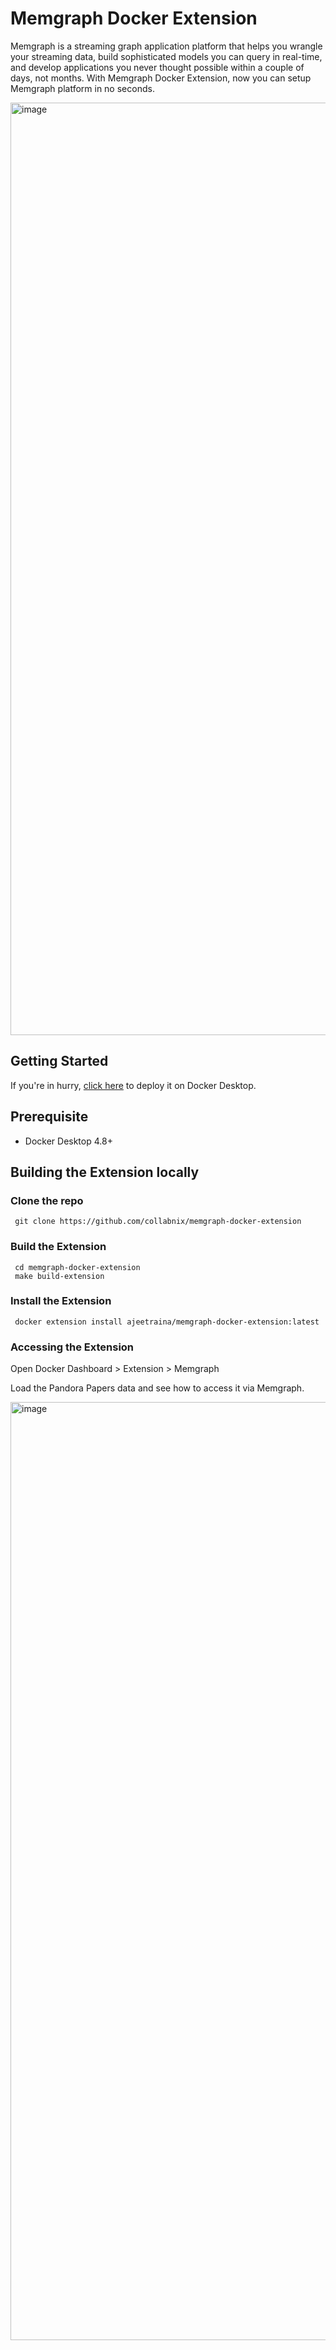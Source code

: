 # Memgraph Docker Extension

Memgraph is a streaming graph application platform that helps you wrangle your streaming data, build sophisticated models you can query in real-time, and develop applications you never thought possible within a couple of days, not months. With Memgraph Docker Extension, now you can setup Memgraph platform in no seconds.


<img width="1492" alt="image" src="https://user-images.githubusercontent.com/313480/208896008-6d0d40ce-65e3-4074-86bc-7926ceb03da0.png">





## Getting Started

If you're in hurry, [click here](https://open.docker.com/extensions/marketplace?extensionId=ajeetraina/memgraph-docker-extension&tag=latest) to deploy it on Docker Desktop.

## Prerequisite

- Docker Desktop 4.8+

## Building the Extension locally

### Clone the repo

```
 git clone https://github.com/collabnix/memgraph-docker-extension
```

### Build the Extension

```
 cd memgraph-docker-extension
 make build-extension
```

### Install the Extension

```
 docker extension install ajeetraina/memgraph-docker-extension:latest
```

### Accessing the Extension

Open Docker Dashboard > Extension > Memgraph

Load the Pandora Papers data and see how to access it via Memgraph.

<img width="1501" alt="image" src="https://user-images.githubusercontent.com/313480/208895248-d8aee07e-8bb5-4a04-9378-327a03114fa8.png">
